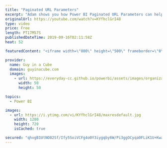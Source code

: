 ```yaml
---
title: "Paginated URL Parameters"
excerpt: "Adam shows you how Power BI Paginated URL Parameters can help to export data beyond 150,000 rows in Power BI reports.  Documentation: https://docs.microsoft.com/power-bi/report-builder-url-parameters  Download example: https://guyinacu.be/paginatedexportsample  Guy in a Cube courses: https://guyinacu.be/courses"
originalUrl: https://youtube.com/watch?v=KYfhclGrI48
type: video
price: Free
length: PT17M57S
publishedDateTime: 2019-09-16T02:11:58Z
heat: 52

featuredContent: "<iframe width=\"800\" height=\"500\" frameborder=\"0\" src=\"https://www.youtube.com/embed/KYfhclGrI48\" allow=\"accelerometer; autoplay; encrypted-media; gyroscope; picture-in-picture\" allowfullscreen></iframe>"

provider:
  name: Guy in a Cube
  domain: guyinacube.com
  images:
    - url: https://everyday-cc.github.io/powerbi/assets/images/organizations/guyinacube.com-50x50.jpg
      width: 50
      height: 50

topics:
  - Power BI

images:
  - url: https://i.ytimg.com/vi/KYfhclGrI48/maxresdefault.jpg
    width: 1280
    height: 720
    isCached: true

secured: "qhvgB1UtNO82Sf/Ify5SoiVCFg4o0Y3iygqby6W/Pi3ggOCyqa0FLiK1U+KwaBhf3AGvlxtt65sVFhLi24w2z35TNQcXFl0BZDsiWd/91a5CP/Prho1uK8RND8G0KWdCj5pyK5g66E5W/Wdheja4VxXcRRRu3moUFVF6mteP7WeOqqwDDNYkuoTXK0P8I1YYKyTO5vAhgrzAwniM83g+m2hw5/pn45K/uA/9udlQpZJNwTNBpeGPnqyHhDsFALbZSQzuZqrCM5pUTp/d6hil1/ZUwHytxcYK12Yy5byZPwP4hLiLPdnE3k2IBlb1xK1zIInw8j7fxrQaMIIkxT1Owo+vj9JcybfgdsYXlwJ7qTycjyhLLtqK2WeqkN4ZTTZjiTKz2HYI6jFLGAQ8e9TLqnAUeZrM7iNcBMkwN3CyNlE=;E5M3DaluLGmmCCL6Y+aOLg=="
---
```


